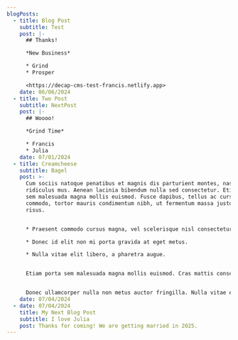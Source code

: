 ```yaml
---
blogPosts:
  - title: Blog Post
    subtitle: Test
    post: |-
      ## Thanks!

      *New Business*

      * Grind
      * Prosper

      <https://decap-cms-test-francis.netlify.app>
    date: 06/06/2024
  - title: Two Post
    subtitle: NextPost
    post: |-
      ## Woooo!

      *Grind Time*

      * Francis
      * Julia
    date: 07/01/2024
  - title: Creamcheese
    subtitle: Bagel
    post: >-
      Cum sociis natoque penatibus et magnis dis parturient montes, nascetur
      ridiculus mus. Aenean lacinia bibendum nulla sed consectetur. Etiam porta
      sem malesuada magna mollis euismod. Fusce dapibus, tellus ac cursus
      commodo, tortor mauris condimentum nibh, ut fermentum massa justo sit amet
      risus.


      * Praesent commodo cursus magna, vel scelerisque nisl consectetur et.

      * Donec id elit non mi porta gravida at eget metus.

      * Nulla vitae elit libero, a pharetra augue.


      Etiam porta sem malesuada magna mollis euismod. Cras mattis consectetur purus sit amet fermentum. Aenean lacinia bibendum nulla sed consectetur.


      Donec ullamcorper nulla non metus auctor fringilla. Nulla vitae elit libero, a pharetra augue.
    date: 07/04/2024
  - date: 07/04/2024
    title: My Next Blog Post
    subtitle: I love Julia
    post: Thanks for coming! We are getting married in 2025.
---
```

